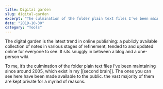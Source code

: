 ```yaml
---
title: Digital garden
slug: digital-garden
excerpt: "The culmination of the folder plain text files I’ve been maintaining since around 2005"
date: "2019-10-30"
category: "Tools"
---
```

The digital garden is the latest trend in online publishing: a publicly available collection of notes in various stages of refinement, tended to and updated online for everyone to see. It sits snuggly in between a blog and a one-person wiki. 

To me, it’s the culmination of the folder plain text files I’ve been maintaining since around 2005, which exist in my [[second brain]]. The ones you can see here have been made available to the public. the vast majority of them are kept private for a myriad of reasons.


